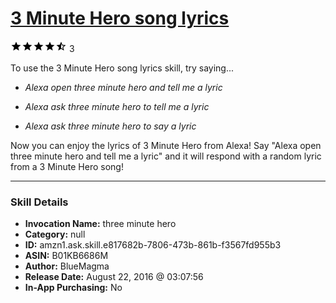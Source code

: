 # [3 Minute Hero song lyrics](http://alexa.amazon.com/#skills/amzn1.ask.skill.e817682b-7806-473b-861b-f3567fd955b3)
![4.6 stars](../../images/ic_star_black_18dp_1x.png)![4.6 stars](../../images/ic_star_black_18dp_1x.png)![4.6 stars](../../images/ic_star_black_18dp_1x.png)![4.6 stars](../../images/ic_star_black_18dp_1x.png)![4.6 stars](../../images/ic_star_half_black_18dp_1x.png) 3

To use the 3 Minute Hero song lyrics skill, try saying...

* *Alexa open three minute hero and tell me a lyric*

* *Alexa ask three minute hero to tell me a lyric*

* *Alexa ask three minute hero to say a lyric*

Now you can enjoy the lyrics of 3 Minute Hero from Alexa! Say "Alexa open three minute hero and tell me a lyric" and it will respond with a random lyric from a 3 Minute Hero song!

***

### Skill Details

* **Invocation Name:** three minute hero
* **Category:** null
* **ID:** amzn1.ask.skill.e817682b-7806-473b-861b-f3567fd955b3
* **ASIN:** B01KB6686M
* **Author:** BlueMagma
* **Release Date:** August 22, 2016 @ 03:07:56
* **In-App Purchasing:** No

